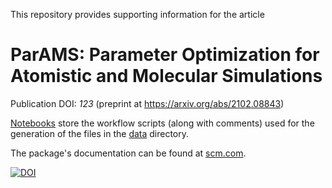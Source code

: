 This repository provides supporting information for the article
# ParAMS: Parameter Optimization for Atomistic and Molecular Simulations
Publication DOI: *123* (preprint at https://arxiv.org/abs/2102.08843)

[Notebooks](notebooks) store the workflow scripts (along with comments) used for the generation
of the files in the [data](data) directory.

The package's documentation can be found at [scm.com](https://www.scm.com/doc.trunk/params/index.html).

[![DOI](https://zenodo.org/badge/247041353.svg)](https://zenodo.org/badge/latestdoi/247041353)
